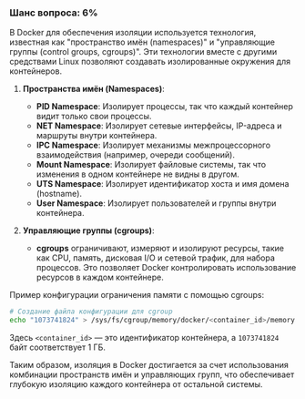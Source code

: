 ### Шанс вопроса: 6%

В Docker для обеспечения изоляции используется технология, известная как "пространство имён (namespaces)" и "управляющие группы (control groups, cgroups)". Эти технологии вместе с другими средствами Linux позволяют создавать изолированные окружения для контейнеров.

1. **Пространства имён (Namespaces)**:
   - **PID Namespace**: Изолирует процессы, так что каждый контейнер видит только свои процессы.
   - **NET Namespace**: Изолирует сетевые интерфейсы, IP-адреса и маршруты внутри контейнера.
   - **IPC Namespace**: Изолирует механизмы межпроцессорного взаимодействия (например, очереди сообщений).
   - **Mount Namespace**: Изолирует файловые системы, так что изменения в одном контейнере не видны в другом.
   - **UTS Namespace**: Изолирует идентификатор хоста и имя домена (hostname).
   - **User Namespace**: Изолирует пользователей и группы внутри контейнера.

2. **Управляющие группы (cgroups)**:
   - **cgroups** ограничивают, измеряют и изолируют ресурсы, такие как CPU, память, дисковая I/O и сетевой трафик, для набора процессов. Это позволяет Docker контролировать использование ресурсов в каждом контейнере.

Пример конфигурации ограничения памяти с помощью cgroups:
```bash
# Создание файла конфигурации для cgroup
echo "1073741824" > /sys/fs/cgroup/memory/docker/<container_id>/memory.limit_in_bytes
```
Здесь `<container_id>` — это идентификатор контейнера, а `1073741824` байт соответствует 1 ГБ.

Таким образом, изоляция в Docker достигается за счет использования комбинации пространств имён и управляющих групп, что обеспечивает глубокую изоляцию каждого контейнера от остальной системы.